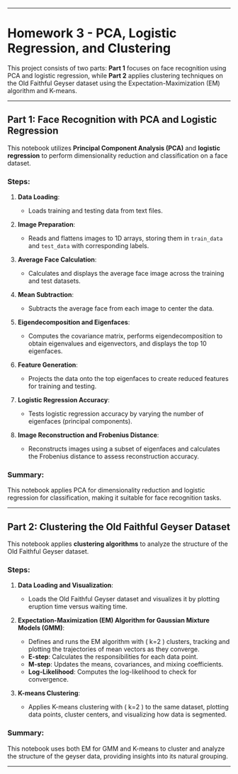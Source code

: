 
---

# Homework 3 - PCA, Logistic Regression, and Clustering

This project consists of two parts: **Part 1** focuses on face recognition using PCA and logistic regression, while **Part 2** applies clustering techniques on the Old Faithful Geyser dataset using the Expectation-Maximization (EM) algorithm and K-means.

---

## Part 1: Face Recognition with PCA and Logistic Regression

This notebook utilizes **Principal Component Analysis (PCA)** and **logistic regression** to perform dimensionality reduction and classification on a face dataset.

### Steps:
1. **Data Loading**:
   - Loads training and testing data from text files.

2. **Image Preparation**:
   - Reads and flattens images to 1D arrays, storing them in `train_data` and `test_data` with corresponding labels.

3. **Average Face Calculation**:
   - Calculates and displays the average face image across the training and test datasets.

4. **Mean Subtraction**:
   - Subtracts the average face from each image to center the data.

5. **Eigendecomposition and Eigenfaces**:
   - Computes the covariance matrix, performs eigendecomposition to obtain eigenvalues and eigenvectors, and displays the top 10 eigenfaces.

6. **Feature Generation**:
   - Projects the data onto the top eigenfaces to create reduced features for training and testing.

7. **Logistic Regression Accuracy**:
   - Tests logistic regression accuracy by varying the number of eigenfaces (principal components).

8. **Image Reconstruction and Frobenius Distance**:
   - Reconstructs images using a subset of eigenfaces and calculates the Frobenius distance to assess reconstruction accuracy.

### Summary:
This notebook applies PCA for dimensionality reduction and logistic regression for classification, making it suitable for face recognition tasks.

---

## Part 2: Clustering the Old Faithful Geyser Dataset

This notebook applies **clustering algorithms** to analyze the structure of the Old Faithful Geyser dataset.

### Steps:
1. **Data Loading and Visualization**:
   - Loads the Old Faithful Geyser dataset and visualizes it by plotting eruption time versus waiting time.

2. **Expectation-Maximization (EM) Algorithm for Gaussian Mixture Models (GMM)**:
   - Defines and runs the EM algorithm with \( k=2 \) clusters, tracking and plotting the trajectories of mean vectors as they converge.
   - **E-step**: Calculates the responsibilities for each data point.
   - **M-step**: Updates the means, covariances, and mixing coefficients.
   - **Log-Likelihood**: Computes the log-likelihood to check for convergence.

3. **K-means Clustering**:
   - Applies K-means clustering with \( k=2 \) to the same dataset, plotting data points, cluster centers, and visualizing how data is segmented.

### Summary:
This notebook uses both EM for GMM and K-means to cluster and analyze the structure of the geyser data, providing insights into its natural grouping.

---

